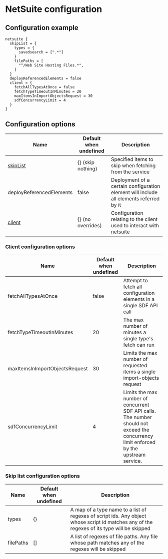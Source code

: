 # NetSuite configuration
## Configuration example
```hcl
netsuite {
  skipList = {
    types = {
      savedsearch = [".*"]
    }
    filePaths = [
      "^/Web Site Hosting Files.*",
    ]
  }
  deployReferencedElements = false
  client = {
    fetchAllTypesAtOnce = false
    fetchTypeTimeoutInMinutes = 20
    maxItemsInImportObjectsRequest = 30
    sdfConcurrencyLimit = 4
  }
}
```

## Configuration options

| Name                                                | Default when undefined  | Description
| ----------------------------------------------------| ------------------------| -----------
| [skipList](#skip-list-configuration-options)        | {} (skip nothing)       | Specified items to skip when fetching from the service
| deployReferencedElements                            | false                   | Deployment of a certain configuration element will include all elements referred by it
| [client](#client-configuration-options)             | {} (no overrides)       | Configuration relating to the client used to interact with netsuite

### Client configuration options

| Name                           | Default when undefined  | Description
| -------------------------------| ------------------------| -----------
| fetchAllTypesAtOnce            | false                   | Attempt to fetch all configuration elements in a single SDF API call
| fetchTypeTimeoutInMinutes      | 20                      | The max number of minutes a single type's fetch can run
| maxItemsInImportObjectsRequest | 30                      | Limits the max number of requested items a single import-objects request
| sdfConcurrencyLimit            | 4                       | Limits the max number of concurrent SDF API calls. The number should not exceed the concurrency limit enforced by the upstream service.

### Skip list configuration options
| Name                           | Default when undefined  | Description
| -------------------------------| ------------------------| -----------
| types                          | {}                      | A map of a type name to a list of regexes of script ids. Any object whose script id matches any of the regexes of its type will be skipped
| filePaths                      | []                      | A list of regexes of file paths. Any file whose path matches any of the regexes will be skipped